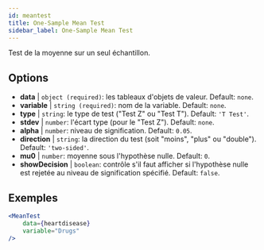 ```yaml
---
id: meantest
title: One-Sample Mean Test
sidebar_label: One-Sample Mean Test
---
```


Test de la moyenne sur un seul échantillon.

## Options

* __data__ | `object (required)`: les tableaux d'objets de valeur. Default: `none`.
* __variable__ | `string (required)`: nom de la variable. Default: `none`.
* __type__ | `string`: le type de test ("Test Z" ou "Test T"). Default: `'T Test'`.
* __stdev__ | `number`: l'écart type (pour le "Test Z"). Default: `none`.
* __alpha__ | `number`: niveau de signification. Default: `0.05`.
* __direction__ | `string`: la direction du test (soit "moins", "plus" ou "double"). Default: `'two-sided'`.
* __mu0__ | `number`: moyenne sous l'hypothèse nulle. Default: `0`.
* __showDecision__ | `boolean`: contrôle s'il faut afficher si l'hypothèse nulle est rejetée au niveau de signification spécifié. Default: `false`.


## Exemples

```jsx live
<MeanTest
    data={heartdisease} 
    variable="Drugs"
/>
```
